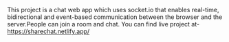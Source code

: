 This project is a chat web app which uses socket.io that enables real-time, bidirectional and event-based communication between the browser and the server.People can join a room and chat.
You can find live project at-https://sharechat.netlify.app/
